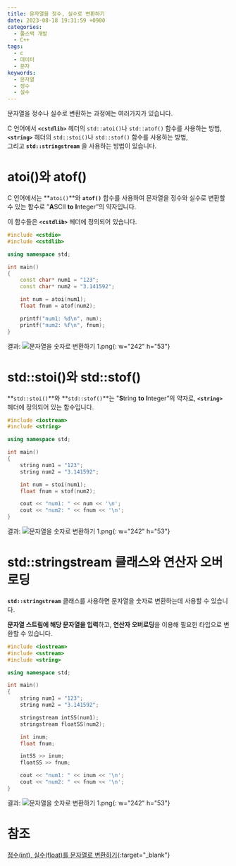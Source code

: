 ```yaml
---
title: 문자열을 정수, 실수로 변환하기
date: 2023-08-18 19:31:59 +0900
categories:
  - 풀스택 개발
  - C++
tags:
  - c
  - 데이터
  - 문자
keywords:
  - 문자열
  - 정수
  - 실수
---
```


문자열을 정수나 실수로 변환하는 과정에는 여러가지가 있습니다.

C 언어에서 **`<cstdlib>`** 헤더의 `std::atoi()`나 `std::atof()` 함수를 사용하는 방법, <br>**`<string>`** 헤더의 `std::stoi()`나 `std::stof()` 함수를 사용하는 방법, <br>그리고 **`std::stringstream`** 을 사용하는 방법이 있습니다.

# **atoi()와 atof()**

C 언어에서는 **`atoi()`**와 **`atof()`** 함수를 사용하여 문자열을 정수와 실수로 변환할 수 있는 함수로 
”**A**SCII **to** **I**nteger”의 약자입니다.

이 함수들은 **`<cstdlib>`** 헤더에 정의되어 있습니다.

```cpp
#include <cstdio>
#include <cstdlib>

using namespace std;

int main()
{
	const char* num1 = "123";
	const char* num2 = "3.141592";

	int num = atoi(num1);
	float fnum = atof(num2);

	printf("num1: %d\n", num);
	printf("num2: %f\n", fnum);
}
```

결과:
![문자열을 숫자로 변환하기 1.png](https://i.postimg.cc/76KYY2NK/to-01.png){: w="242" h="53"}

# **std::stoi()와 std::stof()**

**`std::stoi()`**와 **`std::stof()`**는 "**S**tring **to** **I**nteger”의 약자로, **`<string>`** 헤더에 정의되어 있는 함수입니다.

```cpp
#include <iostream>
#include <string>

using namespace std;

int main()
{
	string num1 = "123";
	string num2 = "3.141592";

	int num = stoi(num1);
	float fnum = stof(num2);

	cout << "num1: " << num << '\n';
	cout << "num2: " << fnum << '\n';
}
```

결과:
![문자열을 숫자로 변환하기 1.png](https://i.postimg.cc/76KYY2NK/to-01.png){: w="242" h="53"}

# **std::stringstream 클래스와 연산자 오버로딩**

**`std::stringstream`** 클래스를 사용하면 문자열을 숫자로 변환하는데 사용할 수 있습니다.

**문자열 스트림에 해당 문자열을 입력**하고, **연산자 오버로딩**을 이용해 필요한 타입으로 변환할 수 있습니다.

```cpp
#include <iostream>
#include <sstream>
#include <string>

using namespace std;

int main()
{
	string num1 = "123";
	string num2 = "3.141592";

	stringstream intSS(num1);
	stringstream floatSS(num2);

	int inum;
	float fnum;

	intSS >> inum;
	floatSS >> fnum;

	cout << "num1: " << inum << '\n';
	cout << "num2: " << fnum << '\n';
}
```

결과:
![문자열을 숫자로 변환하기 1.png](https://i.postimg.cc/76KYY2NK/to-01.png){: w="242" h="53"}

# 참조
[정수(int), 실수(float)를 문자열로 변환하기](/posts/%EC%A0%95%EC%88%98-int-%EC%8B%A4%EC%88%98-float-%EB%A5%BC-%EB%AC%B8%EC%9E%90%EC%97%B4%EB%A1%9C-%EB%B3%80%ED%99%98%ED%95%98%EA%B8%B0/){:target="_blank"}